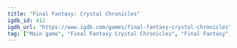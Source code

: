 ```yaml
---
title: "Final Fantasy: Crystal Chronicles"
igdb_id: 412
igdb_url: "https://www.igdb.com/games/final-fantasy-crystal-chronicles"
tag: ["Main game", "Final Fantasy Crystal Chronicles", "Final Fantasy", "Nintendo", "The Game Designers Studio", "Role-playing (RPG)", "Simulator", "Strategy", "Quiz/Trivia", "Single player", "Multiplayer", "Bird view / Isometric", "Side view", "Action", "Fantasy", "Open world"]
---
```

